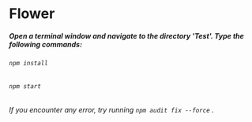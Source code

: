 # Flower
##### Open a terminal window and navigate to the directory 'Test'. Type the following commands:
###### `npm install`
###### `npm start`
###### If you encounter any error, try running `npm audit fix --force` .
